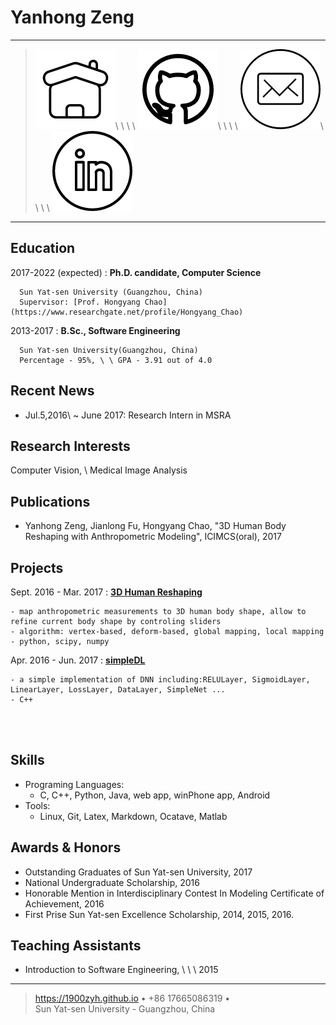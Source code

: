 Yanhong Zeng
============
----

>[![](homepage.png)](https://1900zyh.github.io)\ \ \ \ 
[![](github.png)](https://github.com/1900zyh/)\ \ \ \ 
[![](email.png)](https://zengyh1900@gmail.com)\ \ \ \ 
[![](linkedin.png)](https://www.linkedin.com/in/yanhong-zeng-81393410b/)

----

Education 
---------
2017-2022 (expected)
:   **Ph.D. candidate, Computer Science**   

      Sun Yat-sen University (Guangzhou, China)  
      Supervisor: [Prof. Hongyang Chao](https://www.researchgate.net/profile/Hongyang_Chao)    

2013-2017
:   **B.Sc., Software Engineering**  

      Sun Yat-sen University(Guangzhou, China)  
      Percentage - 95%, \ \ GPA - 3.91 out of 4.0     

Recent News
---------------- 
- Jul.5,2016\ ~ June 2017: Research Intern in MSRA 

Research Interests
--------------
Computer Vision, \ Medical Image Analysis  


Publications
--------------------
- Yanhong Zeng, Jianlong Fu, Hongyang Chao, "3D Human Body Reshaping with Anthropometric Modeling", ICIMCS(oral), 2017  


Projects
--------------------
Sept. 2016 - Mar. 2017
:   **[3D Human Reshaping](https://github.com/1900zyh/3D-Human-Body-Shape)** 

    - map anthropometric measurements to 3D human body shape, allow to refine current body shape by controling sliders
    - algorithm: vertex-based, deform-based, global mapping, local mapping
    - python, scipy, numpy

Apr. 2016 - Jun. 2017
:    **[simpleDL](https://github.com/1900zyh/simpleDL)**
    
    - a simple implementation of DNN including:RELULayer, SigmoidLayer, LinearLayer, LossLayer, DataLayer, SimpleNet ...
    - C++  


<br>
<br>

Skills
----------------------------------------
<!-- - Human Languages: 
    * Chinese (native speaker), English   -->
- Programing Languages: 
    * C, C++, Python, Java, web app, winPhone app, Android
- Tools: 
    * Linux, Git, Latex, Markdown, Ocatave, Matlab  

<!-- Tutorials
---------------- -->

<!-- contests
----------- -->

Awards & Honors
----------------
* Outstanding Graduates of Sun Yat-sen University, 2017
* National Undergraduate Scholarship, 2016
* Honorable Mention in Interdisciplinary Contest In Modeling Certificate of Achievement, 2016
* First Prise Sun Yat-sen Excellence Scholarship, 2014, 2015, 2016.

Teaching Assistants
---------------------
* Introduction to Software Engineering, \ \ \ 2015


----
> <https://1900zyh.github.io> • +86 17665086319 • \
> Sun Yat-sen University - Guangzhou, China
